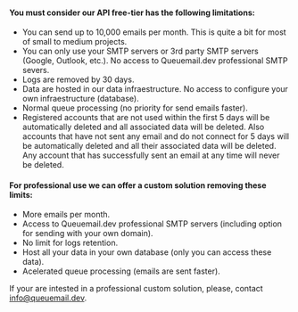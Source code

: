 
#### You must consider our **API free-tier** has the following limitations:

- You can send up to 10,000 emails per month. This is quite a bit for most of small to medium projects.
- You can only use your SMTP servers or 3rd party SMTP servers (Google, Outlook, etc.). No access to Queuemail.dev professional SMTP severs.
- Logs are removed by 30 days.
- Data are hosted in our data infraestructure. No access to configure your own infraestructure (database).
- Normal queue processing (no priority for send emails faster).
- Registered accounts that are not used within the first 5 days will be automatically deleted and all associated data will be deleted. Also accounts that have not sent any email and do not connect for 5 days will be automatically deleted and all their associated data will be deleted. Any account that has successfully sent an email at any time will never be deleted.

#### For **professional use** we can offer a custom solution removing these limits:

- More emails per month.
- Access to Queuemail.dev professional SMTP servers (including option for sending with your own domain).
- No limit for logs retention.
- Host all your data in your own database (only you can access these data).
- Acelerated queue processing (emails are sent faster).

If your are intested in a professional custom solution, please, contact <a href="info@queuemail.dev">info@queuemail.dev</a>.


